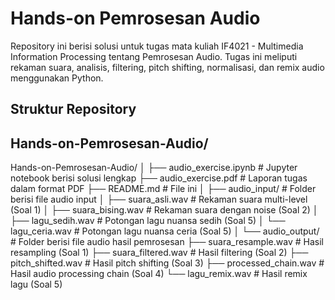 # Hands-on Pemrosesan Audio

Repository ini berisi solusi untuk tugas mata kuliah IF4021 - Multimedia Information Processing tentang Pemrosesan Audio. Tugas ini meliputi rekaman suara, analisis, filtering, pitch shifting, normalisasi, dan remix audio menggunakan Python.

## Struktur Repository
## Hands-on-Pemrosesan-Audio/
Hands-on-Pemrosesan-Audio/
│
├── audio_exercise.ipynb     # Jupyter notebook berisi solusi lengkap
├── audio_exercise.pdf       # Laporan tugas dalam format PDF
├── README.md                # File ini
│
├── audio_input/             # Folder berisi file audio input
│   ├── suara_asli.wav       # Rekaman suara multi-level (Soal 1)
│   ├── suara_bising.wav     # Rekaman suara dengan noise (Soal 2)
│   ├── lagu_sedih.wav       # Potongan lagu nuansa sedih (Soal 5)
│   └── lagu_ceria.wav       # Potongan lagu nuansa ceria (Soal 5)
│
└── audio_output/            # Folder berisi file audio hasil pemrosesan
    ├── suara_resample.wav   # Hasil resampling (Soal 1)
    ├── suara_filtered.wav   # Hasil filtering (Soal 2)
    ├── pitch_shifted.wav    # Hasil pitch shifting (Soal 3)
    ├── processed_chain.wav  # Hasil audio processing chain (Soal 4)
    └── lagu_remix.wav       # Hasil remix lagu (Soal 5)
```
